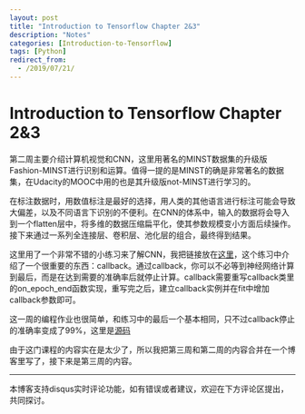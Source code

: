 ```yaml
---
layout: post
title: "Introduction to Tensorflow Chapter 2&3"
description: "Notes"
categories: [Introduction-to-Tensorflow]
tags: [Python]
redirect_from:
  - /2019/07/21/
---
```


# Introduction to Tensorflow Chapter 2&3  

第二周主要介绍计算机视觉和CNN，这里用著名的MINST数据集的升级版Fashion-MINST进行识别和运算。值得一提的是MINST的确是非常著名的数据集，在Udacity的MOOC中用的也是其升级版not-MINST进行学习的。  

在标注数据时，用数值标注是最好的选择，用人类的其他语言进行标注可能会导致大偏差，以及不同语言下识别的不便利。在CNN的体系中，输入的数据将会导入到一个flatten层中，将多维的数据压缩扁平化，使其参数规模变小方面后续操作。接下来通过一系列全连接层、卷积层、池化层的组合，最终得到结果。  

这里用了一个非常不错的小练习来了解CNN，我把链接放在[这里](https://github.com/JustinYuu/Deeplearning-study/blob/master/Tensorflow%20in%20Practice/Introduction%20to%20Tensorflow/Course_1_Part_4_Lesson_2_Notebook.ipynb)，这个练习中介绍了一个很重要的东西：callback。通过callback，你可以不必等到神经网络计算到最后，而是在达到需要的准确率后就停止计算。callback需要重写callback类里的on_epoch_end函数实现，重写完之后，建立callback实例并在fit中增加callback参数即可。  

这一周的编程作业也很简单，和练习中的最后一个基本相同，只不过callback停止的准确率变成了99%，这里是[源码](https://github.com/JustinYuu/Deeplearning-study/blob/master/Tensorflow%20in%20Practice/Introduction%20to%20Tensorflow/Exercise2_Question.ipynb)  

由于这门课程的内容实在是太少了，所以我把第三周和第二周的内容合并在一个博客里写了，接下来是第三周的内容。  


---
本博客支持disqus实时评论功能，如有错误或者建议，欢迎在下方评论区提出，共同探讨。  

